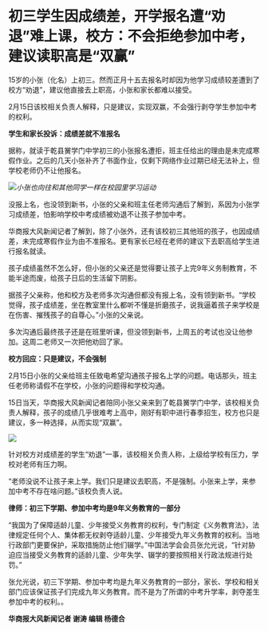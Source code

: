 # 初三学生因成绩差，开学报名遭“劝退”难上课，校方：不会拒绝参加中考，建议读职高是“双赢”

15岁的小张（化名）上初三。然而正月十五去报名时却因为他学习成绩较差遭到了校方“劝退”，建议他直接去上职高，小张和家长都难以接受。

2月15日该校相关负责人解释，只是建议，实现双赢，不会强行剥夺学生参加中考的权利。

**学生和家长投诉：成绩差就不准报名**

据称，就读于乾县黉学门中学初三的小张报名遭拒，班主任给出的理由是未完成寒假作业。之后的几天小张补齐了书面作业，仅剩下网络作业过期已经无法补上，但学校老师仍不让他报名。

![](https://inews.gtimg.com/newsapp_bt/0/15668596546/1000)_小张也向往和其他同学一样在校园里学习运动_

没报上名，也没领到新书，小张的父亲和班主任老师沟通后了解到，系因为小张学习成绩差，怕影响学校中考成绩被劝退不让孩子参加中考。

华商报大风新闻记者了解到，除了小张外，还有该校初三其他班的孩子，也因成绩差，未完成寒假作业为由不准报名。更有家长已经在老师的建议下去职高给学生进行报名就读。

孩子成绩虽然不怎么好，但小张的父亲还是觉得要让孩子上完9年义务制教育，不能半途而废，给孩子日后的生活留下阴影。

据孩子父亲称，他和校方及老师多次沟通但都没有报上名，没有领到新书。“学校觉得，孩子成绩差，坐在教室里什么都听不懂是折磨孩子，说我逼着孩子来学校是在伤害、摧残孩子的自尊心。”小张的父亲说。

多次沟通后最终孩子还是在班里听课，但没领到新书，上周五的考试也没让他参加。这周二老师又一次把他劝回了家。

**校方回应：只是建议，不会强制**

2月15日小张的父亲给班主任致电希望沟通孩子报名上学的问题。电话那头，班主任老师称请假不在学校，小张的问题得和学校沟通。

15日当天，华商报大风新闻记者陪同小张父亲来到了乾县黉学门中学，该校相关负责人解释，孩子的成绩几乎很难考上高中，刚好有职中进行春季招生，校方也只是建议，多一种选择，从而实现“双赢”。

![](https://inews.gtimg.com/newsapp_bt/0/15668596555/1000)

针对校方对成绩差的学生“劝退”一事，该校相关负责人称，上级给学校有压力，学校对老师有压力啊。

“老师没说不让孩子来上学。我们只是建议去职高，不是强制。小张来上学，来参加中考不存在啥问题。”该校负责人说。

**律师：初三下学期、参加中考均是9年义务教育的一部分**

“我国为了保障适龄儿童、少年接受义务教育的权利，专门制定《义务教育法》，法律规定任何个人、集体都无权剥夺适龄儿童、少年接受九年义务教育的权利。当地行政部门更要保护，采取措施防止他们辍学。”中国法学会会员张允光说，“针对胁迫应当接受义务教育的适龄儿童、少年失学、辍学的要按照相关行政法规进行处罚。”

张允光说，初三下学期、参加中考均是九年义务教育的一部分，家长、学校和相关部门应该保证孩子们完成九年义务教育。而不是为了所谓的中考升学率，剥夺差生参加中考的权利。。

**华商报大风新闻记者 谢涛 编辑 杨德合**

